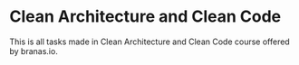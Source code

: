 # Clean Architecture and Clean Code

This is all tasks made in Clean Architecture and Clean Code course offered by branas.io.
